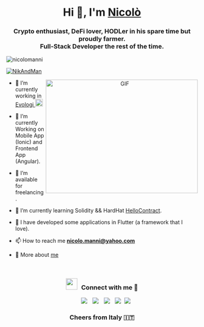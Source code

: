 <h1 align="center">Hi 👋, I'm <a href="https://github.com/nicolomanni/about.me" target="blank">
Nicolò</a></h1>
<h3 align="center">Crypto enthusiast, DeFi lover, HODLer in his spare time but proudly farmer.<br /><b>Full-Stack Developer</b> the rest of the time.
</h3>

<p align="left"> <img src="https://komarev.com/ghpvc/?username=nicolomanni&color=orange&&style=flat" alt="nicolomanni" /></p>

<p align="left"> <a href="https://twitter.com/NikAndMan" target="blank"><img src="https://img.shields.io/twitter/follow/NikAndMan?logo=twitter&style=for-the-badge" alt="NikAndMan" /></a> </p>

<a target="_blank" align="center">
  <img align="right" top="500" height="300" width="400" alt="GIF" src="https://media.giphy.com/media/SWoSkN6DxTszqIKEqv/giphy.gif">
</a>

- 🔭 I’m currently working in <a href="https://evologi.it/" target="blank">Evologi <img src="https://evologi.it/wp-content/uploads/2022/04/cropped-logo.png" width="20" height="20" alt="Evologi" /></a>

- 🌱 I’m currently Working on Mobile App (Ionic) and Frontend App (Angular).

- 🤝 I’m available for freelancing.

- 🌱 I’m currently learning Solidity && HardHat <a href="https://github.com/nicolomanni/hello-contract" target="blank">HelloContract</a>.

- &#128241; I have developed some applications in Flutter (a framework that I love).

- 📫 How to reach me **nicolo.manni@yahoo.com**

- 📄 More about <a href="http://nicolomanni.com/en/" target="blank">me</a>
<br/>
<h3 align="center" > <img src="https://media.giphy.com/media/iY8CRBdQXODJSCERIr/giphy.gif" width="30" height="30" style="margin-right: 10px;">Connect with me 🤝 </h3>

<p align="center">

 <div align="center"  class="icons-social" style="margin-left: 10px;">
        <a style="margin-left: 10px;"  target="_blank" href="https://www.linkedin.com/in/nicolomanni/">
			<img src="https://img.icons8.com/doodle/40/000000/linkedin--v2.png"></a>
        <a style="margin-left: 10px;" target="_blank" href="https://github.com/nicolomanni">
		<img src="https://img.icons8.com/doodle/40/000000/github--v1.png"></a>
		<a style="margin-left: 10px;" target="_blank" href="https://www.instagram.com/nicandman/">
			<img src="https://img.icons8.com/doodle/40/000000/instagram-new--v2.png"></a>
		<a style="margin-left: 10px;" target="_blank" href="https://twitter.com/NikAndMan">
			<img src="https://img.icons8.com/doodle/1x/twitter-squared--v2.png" ></a>
		<a style="margin-left: 5px;" target="_blank" href="http://nicolomanni.com/en/">
					<img src="https://img.icons8.com/doodle/domain.png" ></a>
      </div>

</p>

<h3 align="center">Cheers from Italy &#127470;&#127481</h3>
